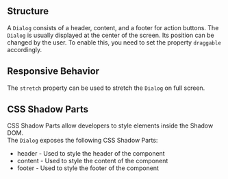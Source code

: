## Structure

A `Dialog` consists of a header, content, and a footer for action buttons. The `Dialog` is usually displayed at the center of the screen. Its position can be changed by the user. To enable this, you need to set the property `draggable` accordingly.

## Responsive Behavior

The `stretch` property can be used to stretch the `Dialog` on full screen.

## CSS Shadow Parts

<ui5-link target="_blank" href="https://developer.mozilla.org/en-US/docs/Web/CSS/::part">CSS Shadow Parts</ui5-link> allow developers to style elements inside the Shadow DOM.  
The `Dialog` exposes the following CSS Shadow Parts:

- header - Used to style the header of the component
- content - Used to style the content of the component
- footer - Used to style the footer of the component
